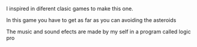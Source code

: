 I inspired in diferent clasic games to make this one. 

In this game you have to get as far as you can avoiding the asteroids

The music and sound efects are made by my self in a program called logic pro




